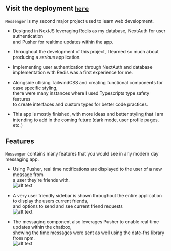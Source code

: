 ## Visit the deployment [`here`](https://messenger-pi-ten.vercel.app/login)

`Messenger` is my second major project used to learn web development. 

+ Designed in NextJS leveraging Redis as my database, NextAuth for user authentication  
and Pusher for realtime updates within the app.

+ Throughout the development of this project, I learned so much about producing a *serious* application. 

+ Implementing user authentication through NextAuth and database implementation with Redis was a first experience for me.

+ Alongside utlising TailwindCSS and creating functional components for case specific styling,   
there were many instances where I used Typescripts type safety features  
to create interfaces and custom types for better code practices.  

+ This app is mostly finished, with more ideas and better styling that I am intending to add in the coming future (dark mode, user profile pages, etc.)

## Features
`Messenger` contains many features that you would see in any modern day messaging app.  

+ Using Pusher, real time notifications are displayed to the user of a new message from  
a user they're friends with.  
![alt text](https://github.com/jonathangorbachev/Messenger/assets/117601958/82e58e30-4e4d-4dad-b86f-4ab393321acd "Dashboard page of app")  

+ A very user friendly sidebar is shown throughout the entire application to display the users current friends,  
and options to send and see current friend requests  
![alt text](https://github.com/jonathangorbachev/Messenger/assets/117601958/e2c7aa69-9807-45f3-9bed-fb9963f05f56 "Sidebar component of app")  

+ The messaging component also leverages Pusher to enable real time updates within the chatbox,  
showing the time messages were sent as well using the date-fns library from npm.  
![alt text](https://github.com/jonathangorbachev/Messenger/assets/117601958/74d333ac-2bd6-4fbd-9d26-c189926329e4 "Main chat component of app")

